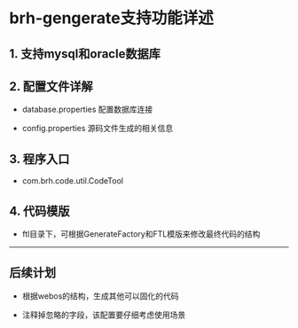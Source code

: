 # brh-gengerate支持功能详述 #
## 1. 支持mysql和oracle数据库 ##

## 2. 配置文件详解  ##

- database.properties 配置数据库连接

- config.properties	源码文件生成的相关信息

## 3. 程序入口 ##
- com.brh.code.util.CodeTool

## 4. 代码模版 ##

- ftl目录下，可根据GenerateFactory和FTL模版来修改最终代码的结构

----------
## 后续计划 ##

- 根据webos的结构，生成其他可以固化的代码

- 注释掉忽略的字段，该配置要仔细考虑使用场景
